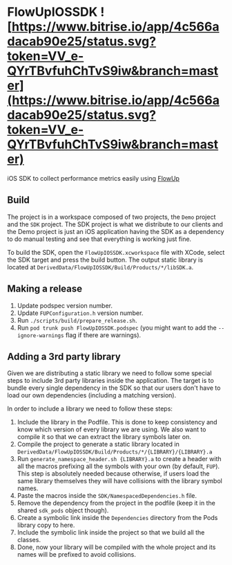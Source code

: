 # FlowUpIOSSDK ![https://www.bitrise.io/app/4c566adacab90e25/status.svg?token=VV_e-QYrTBvfuhChTvS9iw&branch=master](https://www.bitrise.io/app/4c566adacab90e25/status.svg?token=VV_e-QYrTBvfuhChTvS9iw&branch=master)

iOS SDK to collect performance metrics easily using [FlowUp](http://flowup.io)

## Build

The project is in a workspace composed of two projects, the `Demo` project and the `SDK` project. The SDK project is what we distribute to our clients and the Demo project is just an iOS application having the SDK as a dependency to do manual testing and see that everything is working just fine.

To build the SDK, open the `FlowUpIOSSDK.xcworkspace` file with XCode, select the SDK target and press the build button. The output static library is located at `DerivedData/FlowUpIOSSDK/Build/Products/*/libSDK.a`.

## Making a release

1. Update podspec version number.
2. Update `FUPConfiguration.h` version number.
3. Run `./scripts/build/prepare_release.sh`.
4. Run `pod trunk push FlowUpIOSSDK.podspec` (you might want to add the `--ignore-warnings` flag if there are warnings).

## Adding a 3rd party library

Given we are distributing a static library we need to follow some special steps to include 3rd party libraries inside the application. The target is to bundle every single dependency in the SDK so that our users don't have to load our own dependencies (including a matching version).

In order to include a library we need to follow these steps:

1. Include the library in the Podfile. This is done to keep consistency and know which version of every library we are using. We also want to compile it so that we can extract the library symbols later on.
2. Compile the project to generate a static library located in `DerivedData/FlowUpIOSSDK/Build/Products/*/{LIBRARY}/{LIBRARY}.a`
3. Run `generate_namespace_header.sh {LIBRARY}.a` to create a header with all the macros prefixing all the symbols with your own (by default, `FUP`). This step is absolutely needed because otherwise, if users load the same library themselves they will have collisions with the library symbol names.
4. Paste the macros inside the `SDK/NamespacedDependencies.h` file.
5. Remove the dependency from the project in the podfile (keep it in the shared `sdk_pods` object though).
6. Create a symbolic link inside the `Dependencies` directory from the Pods library copy to here.
7. Include the symbolic link inside the project so that we build all the classes.
8. Done, now your library will be compiled with the whole project and its names will be prefixed to avoid collisions.
